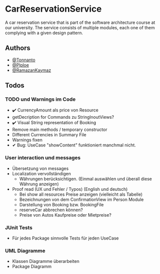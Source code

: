 # CarReservationService
A car reservation service that is part of the software architecture course at our university. The service consists of multiple modules, each one of them complying with a given design pattern. 

## Authors
- [@Tonnanto](https://www.github.com/Tonnanto)
- [@Plploe](https://www.github.com/Plploe)
- [@RamazanKaymaz](https://www.github.com/RamazanKaymaz)

## Todos
### TODO und Warnings im Code
- ✔️ CurrencyAmount als price von Resource
- getDecription for Commands zu StringInoutViews?
- ✔️ Visual String representation of Booking
- Remove main methods / temporary constructor
- Different Currencies in Summary File
- Warnings fixen
- ✔ Bug: UseCase "showContent" funktioniert manchmal nicht.

### User interaction und messages
- Übersetzung von messages
- Localization vervollständigen
   - Währungen berücksichtigen. (Einmal auswählen und überall diese Währung anzeigen)
- Proof read (UX und Fehler / Typos) (English und deutsch)
   - Bei show all resources Preise anzeigen (vielleicht als Tabelle)
   - Bezeichnungen von dem ConfirmationView im Person Module
   - Darstellung von Booking bzw. BookingFile
   - reserveCar abbrechen können?
   - Preise von Autos Kaufpreise oder Mietpreise?

### JUnit Tests
- Für jedes Package sinnvolle Tests für jeden UseCase

### UML Diagramme
- Klassen Diagramme überarbeiten
- Package Diagramm
